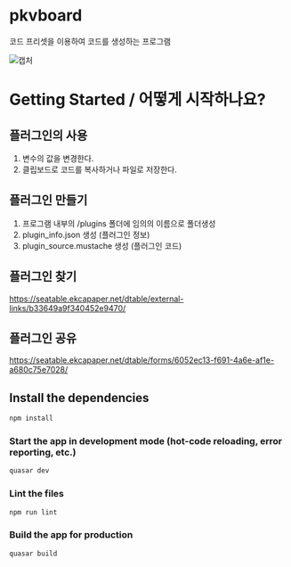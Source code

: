 # pkvboard

코드 프리셋을 이용하여 코드를 생성하는 프로그램

![캡처](https://user-images.githubusercontent.com/63381869/139162740-8bde8c4e-36ba-4a62-9e93-62e776282098.PNG)

# Getting Started / 어떻게 시작하나요?

## 플러그인의 사용
1. 변수의 값을 변경한다.
2. 클립보드로 코드를 복사하거나 파일로 저장한다.

## 플러그인 만들기
1. 프로그램 내부의 /plugins 폴더에 임의의 이름으로 폴더생성
2. plugin_info.json 생성 (플러그인 정보)
3. plugin_source.mustache 생성 (플러그인 코드)

## 플러그인 찾기
https://seatable.ekcapaper.net/dtable/external-links/b33649a9f340452e9470/

## 플러그인 공유
https://seatable.ekcapaper.net/dtable/forms/6052ec13-f691-4a6e-af1e-a680c75e7028/


## Install the dependencies
```bash
npm install
```

### Start the app in development mode (hot-code reloading, error reporting, etc.)
```bash
quasar dev
```

### Lint the files
```bash
npm run lint
```

### Build the app for production
```bash
quasar build
```
